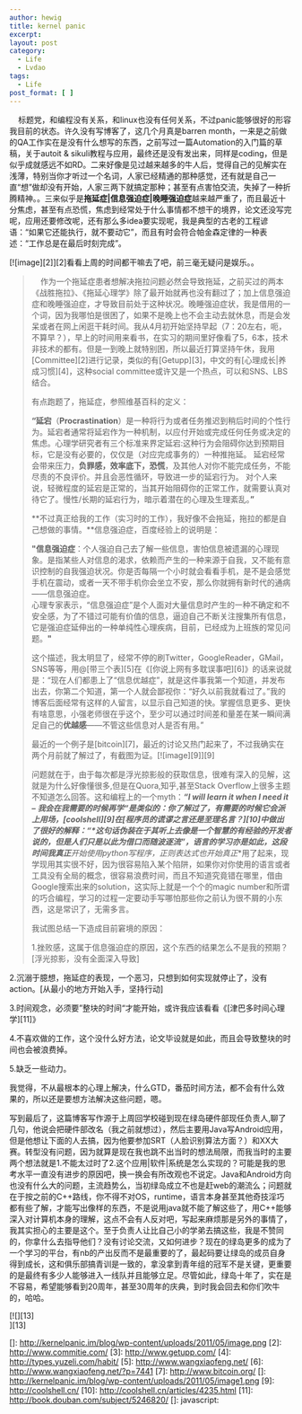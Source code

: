 ```yaml
---
author: hewig
title: kernel panic
excerpt:
layout: post
category:
  - Life
  - Lvdao
tags:
  - Life
post_format: [ ]
---
```

    标题党，和编程没有关系，和linux也没有任何关系，不过panic能够很好的形容我目前的状态。许久没有写博客了，这几个月真是barren month，一来是之前做的QA工作实在是没有什么想写的东西，之前写过一篇Automation的入门篇的草稿，关于autoit & sikuli教程与应用，最终还是没有发出来，同样是coding，但是似乎成就感远不如RD。二来好像是见过越来越多的牛人后，觉得自己的见解实在浅薄，特别当你才听过一个名词，人家已经精通的那种感觉，还有就是自己一直“想”做却没有开始，人家三两下就搞定那种；甚至有点害怕交流，失掉了一种折腾精神。。三来似乎是**拖延症|信息强迫症|晚睡强迫症**越来越严重了，而且最近十分焦虑，甚至有点恐慌，焦虑到经常处于什么事情都不想干的境界，论文还没写完呢，应用还要修改呢，还有那么多idea要实现呢，我是典型的古老的工程谚语：“如果它还能执行，就不要动它”，而且有时会符合帕金森定律的一种表述：“工作总是在最后时刻完成”。

[![image][2]][2]看看上周的时间都干嘛去了吧，前三毫无疑问是娱乐。。

>     作为一个拖延症患者想解决拖拉问题必然会导致拖延，之前买过的两本《战胜拖拉》、《拖延心理学》除了最开始就再也没有翻过了；加上信息强迫症和晚睡强迫症，才导致目前处于这种状况。晚睡强迫症状，我是借用的一个词，因为我哪怕是很困了，如果不是晚上也不会主动去就休息，而是会发呆或者在网上闲逛干耗时间。我从4月初开始坚持早起（7：20左右，呃，不算早？），早上的时间用来看书，在实习的期间里好像看了5，6本，技术非技术的都有。但是一到晚上就特别困，所以最近打算坚持午休，我用[Committee][2]进行记录，类似的有[Getupp][3]，中文的有[心理成长|养成习惯][4]，这种social committee或许又是一个热点，可以和SNS、LBS结合。
> 
> 有点跑题了，拖延症，参照维基百科的定义：
> 
> **“延宕**（**Procrastination**）是一种将行为或者任务推迟到稍后时间的个性行为。延宕者通常将延宕作为一种机制，以应付开始或完成任何任务或决定的焦虑。心理学研究者有三个标准来界定延宕:这种行为会阻碍你达到预期目标，它是没有必要的，仅仅是（对应完成事务的）一种推拖延。 延宕经常会带来压力，**负罪感，效率底下，恐慌**，及其他人对你不能完成任务，不能尽责的不良评价。并且会恶性循环，导致进一步的延宕行为。 对个人来说，轻微程度的延宕是正常的，当其开始阻碍你的正常工作，就需要认真对待它了。慢性/长期的延宕行为，暗示着潜在的心理及生理紊乱。**”**
> 
> **不过真正给我的工作（实习时的工作），我好像不会拖延，拖拉的都是自己想做的事情。**信息强迫症，百度经验上的说明是：
> 
> **"信息强迫症**：个人强迫自己去了解一些信息，害怕信息被遗漏的心理现象。是指某些人对信息的渴求，依赖而产生的一种来源于自我，又不能有意识控制的自我强迫状况。你是否每隔一个小时就会看看手机，是不是会感觉手机在震动，或者一天不带手机你会坐立不安，那么你就拥有新时代的通病——信息强迫症。   
> 心理专家表示，“信息强迫症”是个人面对大量信息时产生的一种不确定和不安全感，为了不错过可能有价值的信息，逼迫自己不断关注搜集所有信息，它是强迫症延伸出的一种单纯性心理疾病，目前，已经成为上班族的常见问题。**"**
> 
> 这个描述，我太明显了，经常不停的刷Twitter，GoogleReader，GMail，SNS等等，用@[带三个表][5]在《[你说上网有多耽误事吧][6]》的话来说就是：“现在人们都患上了“信息优越症”，就是这件事我第一个知道，并发布出去，你第二个知道，第一个人就会鄙视你：“好久以前我就看过了。”我的博客后面经常有这样的人留言，以显示自己知道的快。掌握信息更多、更快有啥意思，小强老师很在乎这个，至少可以通过时间差和量差在某一瞬间满足自己的**优越感**——不管这些信息对人是否有用。”
> 
> 最近的一个例子是[bitcoin][7]，最近的讨论又热门起来了，不过我确实在两个月前就了解过了，有截图为证。[![image][9]][9]
> 
> 问题就在于，由于每次都是浮光掠影般的获取信息，很难有深入的见解，这就是为什么好像懂很多,但是在Quora,知乎,甚至Stack Overflow上很多主题不知道怎么回答。这和编程上的一个myth：***“I will learn it when I need it – *我会在我需要的时候再学*“***是类似的：你了解过了，有需要的时候它会派上用场，[coolshell][9]在[程序员的谎谬之言还是至理名言？][10]中做出了很好的解释：***“*这句话伪装在于其听上去像是一个智慧的有经验的开发者说的，但是人们只是以此为借口而随波逐流”，**语言的学习亦是如此，这段时间我**真正**开始使用python写程序，正则表达式也开始**真正**用了起来，现学现用其实很不好，因为很容易陷入某个陷阱，如果你对你使用的语言或者工具没有全局的概念，很容易浪费时间，而且不知道究竟错在哪里，借由Google搜索出来的solution，这实际上就是一个个的magic number和所谓的巧合编程，学习的过程一定要动手写哪怕那些你之前认为很不屑的小东西，这是常识了，无需多言。
> 
> 我试图总结一下造成目前窘境的原因：
> 
> 1.挫败感，这属于信息强迫症的原因，这个东西的结果怎么不是我的预期？[浮光掠影，没有全面深入导致]

2.沉溺于臆想，拖延症的表现，一个恶习，只想到如何实现就停止了，没有action。[从最小的地方开始入手，坚持行动]

3.时间观念，必须要”整块的时间“才能开始，或许我应该看看《[津巴多时间心理学][11]》

4.不喜欢做的工作，这个没什么好方法，论文毕设就是如此，而且会导致整块的时间也会被浪费掉。

5.缺乏一些动力。

我觉得，不从最根本的心理上解决，什么GTD，番茄时间方法，都不会有什么效果的，所以还是要想方法解决这些问题，嗯。

写到最后了，这篇博客写作源于上周回学校碰到现在绿岛硬件部现任负责人,聊了几句，他说会把硬件部改名（我之前就想过），然后主要用Java写Android应用，但是他想让下面的人去搞，因为他要参加SRT（人脸识别算法方面？）和XX大赛。转型没有问题，因为就算是现在我也跳不出当时的想法局限，而我当时的主要两个想法就是1.不能太过时了2.这个应用|软件|系统是怎么实现的？可能是我的思考水平一直没有进步的原因吧，换一换会有所改观也不说定。Java和Android方向也没有什么大的问题，主流趋势么，当初绿岛成立不也是赶web的潮流么；问题就在于按之前的C++路线，你不得不对OS，runtime，语言本身甚至其他奇技淫巧都有些了解，才能写出像样的东西，不是说用java就不能了解这些了，用C++能够深入对计算机本身的理解，这点不会有人反对吧，写起来麻烦那是另外的事情了，我其实担心的主要是这个。至于负责人让比自己小的学弟去搞这些，我是不赞同的，你拿什么去指导他们？没有讨论交流，又如何进步？现在的绿岛更多的成为了一个学习的平台，有nb的产出反而不是最重要的了，最起码要让绿岛的成员自身得到成长，这和俱乐部搞青训是一致的，拿没拿到青年组的冠军不是关键，更重要的是最终有多少人能够进入一线队并且能够立足。尽管如此，绿岛十年了，实在是不容易，希望能够看到20周年，甚至30周年的庆典，到时我会回去和你们吹牛的，哈哈。

[![][13]  
][13]  

 []: http://kernelpanic.im/blog/wp-content/uploads/2011/05/image.png
 [2]: http://www.commitie.com/
 [3]: http://www.getupp.com/
 [4]: http://types.yuzeli.com/habit/
 [5]: http://www.wangxiaofeng.net/
 [6]: http://www.wangxiaofeng.net/?p=7441
 [7]: http://www.bitcoin.org/
 []: http://kernelpanic.im/blog/wp-content/uploads/2011/05/image1.png
 [9]: http://coolshell.cn/
 [10]: http://coolshell.cn/articles/4235.html
 [11]: http://book.douban.com/subject/5246820/
 []: javascript:
